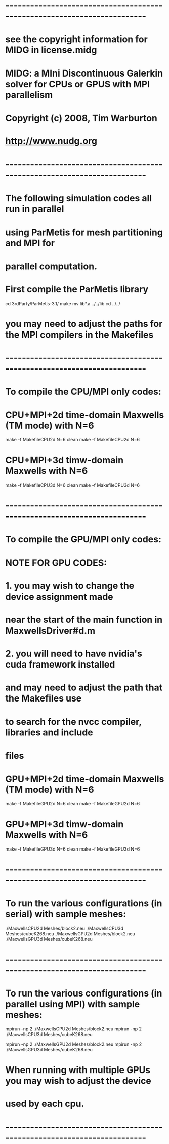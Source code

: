# ------------------------------------------------------------------------
# see the copyright information for MIDG in license.midg
# MIDG: a MIni Discontinuous Galerkin solver for CPUs or GPUS with MPI parallelism
# Copyright (c) 2008, Tim Warburton
# http://www.nudg.org
# ------------------------------------------------------------------------

# The following simulation codes all run in parallel
# using ParMetis for mesh partitioning and MPI for
# parallel computation.

# First compile the ParMetis library
cd 3rdParty/ParMetis-3.1/
make
mv lib*.a ../../lib
cd ../../

# you may need to adjust the paths for the MPI compilers in the Makefiles

# ------------------------------------------------------------------------

# To compile the CPU/MPI only codes:

# CPU+MPI+2d time-domain Maxwells (TM mode) with N=6 
make -f MakefileCPU2d N=6 clean
make -f MakefileCPU2d N=6

# CPU+MPI+3d timw-domain Maxwells with N=6 
make -f MakefileCPU3d N=6 clean
make -f MakefileCPU3d N=6

# ------------------------------------------------------------------------

# To compile the GPU/MPI only codes:

# NOTE FOR GPU CODES: 
# 1. you may wish to change the device assignment made 
# near the start of the main function in MaxwellsDriver#d.m
# 2. you will need to have nvidia's cuda framework installed
#    and may need to adjust the path that the Makefiles use
#    to search for the nvcc compiler, libraries and include 
#    files

# GPU+MPI+2d time-domain Maxwells (TM mode) with N=6 
make -f MakefileGPU2d N=6 clean
make -f MakefileGPU2d N=6

# GPU+MPI+3d timw-domain Maxwells with N=6 
make -f MakefileGPU3d N=6 clean
make -f MakefileGPU3d N=6


# ------------------------------------------------------------------------

# To run the various configurations (in serial) with sample meshes:

./MaxwellsCPU2d Meshes/block2.neu
./MaxwellsCPU3d Meshes/cubeK268.neu
./MaxwellsGPU2d Meshes/block2.neu
./MaxwellsGPU3d Meshes/cubeK268.neu

# ------------------------------------------------------------------------

# To run the various configurations (in parallel using MPI) with sample meshes:

mpirun -np 2 ./MaxwellsCPU2d Meshes/block2.neu
mpirun -np 2 ./MaxwellsCPU3d Meshes/cubeK268.neu

mpirun -np 2 ./MaxwellsGPU2d Meshes/block2.neu
mpirun -np 2 ./MaxwellsGPU3d Meshes/cubeK268.neu

# When running with multiple GPUs you may wish to adjust the device 
# used by each cpu.

# ------------------------------------------------------------------------
